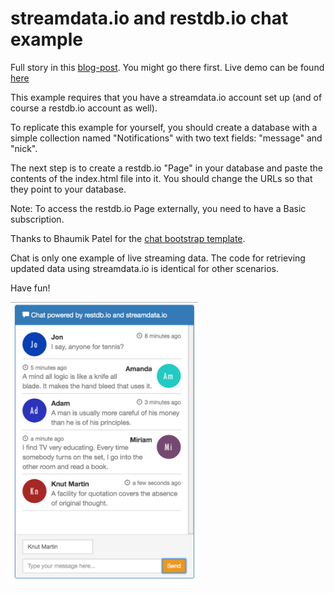 # streamdata.io and restdb.io chat example

Full story in this [blog-post](https://restdb.io/blog/#!posts/57026178d768113700004116). You might go there first. Live demo can be found [here](https://streamdata-68e1.restdb.io/public/streamdatatest)

This example requires that you have a streamdata.io account set up (and of course a restdb.io account as well).

To replicate this example for yourself, you should create a database with a simple collection named "Notifications" with two text fields: "message" and "nick".

The next step is to create a restdb.io "Page" in your database and paste the contents of the index.html file into it. You should change the URLs so that they point to your database. 

Note: To access the restdb.io Page externally, you need to have a Basic subscription.

Thanks to Bhaumik Patel for the [chat bootstrap template](http://bootsnipp.com/snippets/featured/chat-widget).

Chat is only one example of live streaming data. The code for retrieving updated data using streamdata.io is identical for other scenarios.

Have fun!

<img src="/images/chat-restdbio-streamdataio.png" alt="chat screenshot" width="300">


